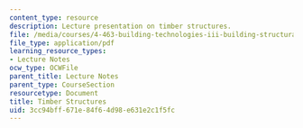 ```yaml
---
content_type: resource
description: Lecture presentation on timber structures.
file: /media/courses/4-463-building-technologies-iii-building-structural-systems-ii-fall-2002/3cc94bff671e84f64d98e631e2c1f5fc_1timber.pdf
file_type: application/pdf
learning_resource_types:
- Lecture Notes
ocw_type: OCWFile
parent_title: Lecture Notes
parent_type: CourseSection
resourcetype: Document
title: Timber Structures
uid: 3cc94bff-671e-84f6-4d98-e631e2c1f5fc
---
```

